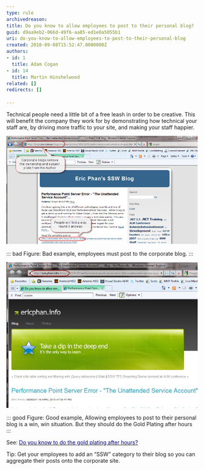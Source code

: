 ```yaml
---
type: rule
archivedreason: 
title: Do you know to allow employees to post to their personal blog?
guid: d9aa9eb2-066d-49f6-aa85-ed1e0a5055b1
uri: do-you-know-to-allow-employees-to-post-to-their-personal-blog
created: 2010-09-08T15:52:47.0000000Z
authors:
- id: 1
  title: Adam Cogan
- id: 14
  title: Martin Hinshelwood
related: []
redirects: []

---
```


Technical people need a little bit of a free leash in order to be creative. This will benefit the company they work for by demonstrating how technical your staff are, by driving more traffic to your site, and making your staff happier.   
<!--endintro-->


![](RulesBloggingCorporateBad.jpg) 

::: bad
Figure: Bad example, employees must post to the corporate blog.
:::


![](RulesBloggingCorporateGood.jpg)

::: good
Figure: Good example, Allowing employees to post to their personal blog is a win, win situation. But they should do the Gold Plating after hours
:::


 See: [<font color="#000080">Do you know to do the gold plating after hours?</font>](/Pages/GoldPlate.aspx "http://sharepoint.ssw.com.au/Standards/Communication/RulesToBetterBlogging/Pages/GoldPlate.aspx")

Tip: Get your employees to add an “SSW” category to their blog so you can aggregate their posts onto the corporate site.
